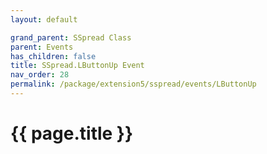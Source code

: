 ```yaml
---
layout: default

grand_parent: SSpread Class
parent: Events
has_children: false
title: SSpread.LButtonUp Event
nav_order: 28
permalink: /package/extension5/sspread/events/LButtonUp
---
```

# {{ page.title }}
